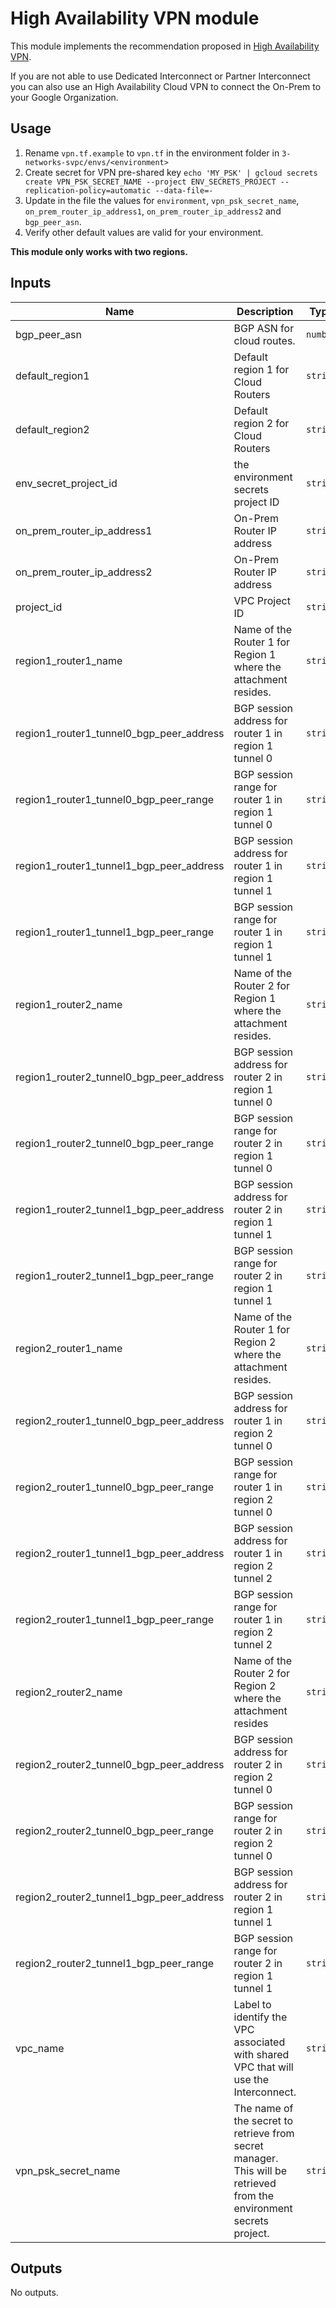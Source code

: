 # High Availability VPN module

This module implements the recommendation proposed in
[High Availability VPN](https://cloud.google.com/network-connectivity/docs/vpn/concepts/topologies#overview).

If you are not able to use Dedicated Interconnect or Partner Interconnect you can also use an High Availability Cloud VPN to connect the On-Prem to your Google Organization.

## Usage

1. Rename `vpn.tf.example` to `vpn.tf` in the environment folder in `3-networks-svpc/envs/<environment>`
1. Create secret for VPN pre-shared key `echo 'MY_PSK' | gcloud secrets create VPN_PSK_SECRET_NAME --project ENV_SECRETS_PROJECT --replication-policy=automatic --data-file=-`
1. Update in the file the values for `environment`, `vpn_psk_secret_name`, `on_prem_router_ip_address1`, `on_prem_router_ip_address2` and `bgp_peer_asn`.
1. Verify other default values are valid for your environment.

**This module only works with two regions.**


<!-- BEGINNING OF PRE-COMMIT-TERRAFORM DOCS HOOK -->
## Inputs

| Name | Description | Type | Default | Required |
|------|-------------|------|---------|:--------:|
| bgp\_peer\_asn | BGP ASN for cloud routes. | `number` | n/a | yes |
| default\_region1 | Default region 1 for Cloud Routers | `string` | n/a | yes |
| default\_region2 | Default region 2 for Cloud Routers | `string` | n/a | yes |
| env\_secret\_project\_id | the environment secrets project ID | `string` | n/a | yes |
| on\_prem\_router\_ip\_address1 | On-Prem Router IP address | `string` | n/a | yes |
| on\_prem\_router\_ip\_address2 | On-Prem Router IP address | `string` | n/a | yes |
| project\_id | VPC Project ID | `string` | n/a | yes |
| region1\_router1\_name | Name of the Router 1 for Region 1 where the attachment resides. | `string` | n/a | yes |
| region1\_router1\_tunnel0\_bgp\_peer\_address | BGP session address for router 1 in region 1 tunnel 0 | `string` | n/a | yes |
| region1\_router1\_tunnel0\_bgp\_peer\_range | BGP session range for router 1 in region 1 tunnel 0 | `string` | n/a | yes |
| region1\_router1\_tunnel1\_bgp\_peer\_address | BGP session address for router 1 in region 1 tunnel 1 | `string` | n/a | yes |
| region1\_router1\_tunnel1\_bgp\_peer\_range | BGP session range for router 1 in region 1 tunnel 1 | `string` | n/a | yes |
| region1\_router2\_name | Name of the Router 2 for Region 1 where the attachment resides. | `string` | n/a | yes |
| region1\_router2\_tunnel0\_bgp\_peer\_address | BGP session address for router 2 in region 1 tunnel 0 | `string` | n/a | yes |
| region1\_router2\_tunnel0\_bgp\_peer\_range | BGP session range for router 2 in region 1 tunnel 0 | `string` | n/a | yes |
| region1\_router2\_tunnel1\_bgp\_peer\_address | BGP session address for router 2 in region 1 tunnel 1 | `string` | n/a | yes |
| region1\_router2\_tunnel1\_bgp\_peer\_range | BGP session range for router 2 in region 1 tunnel 1 | `string` | n/a | yes |
| region2\_router1\_name | Name of the Router 1 for Region 2 where the attachment resides. | `string` | n/a | yes |
| region2\_router1\_tunnel0\_bgp\_peer\_address | BGP session address for router 1 in region 2 tunnel 0 | `string` | n/a | yes |
| region2\_router1\_tunnel0\_bgp\_peer\_range | BGP session range for router 1 in region 2 tunnel 0 | `string` | n/a | yes |
| region2\_router1\_tunnel1\_bgp\_peer\_address | BGP session address for router 1 in region 2 tunnel 2 | `string` | n/a | yes |
| region2\_router1\_tunnel1\_bgp\_peer\_range | BGP session range for router 1 in region 2 tunnel 2 | `string` | n/a | yes |
| region2\_router2\_name | Name of the Router 2 for Region 2 where the attachment resides | `string` | n/a | yes |
| region2\_router2\_tunnel0\_bgp\_peer\_address | BGP session address for router 2 in region 2 tunnel 0 | `string` | n/a | yes |
| region2\_router2\_tunnel0\_bgp\_peer\_range | BGP session range for router 2 in region 2 tunnel 0 | `string` | n/a | yes |
| region2\_router2\_tunnel1\_bgp\_peer\_address | BGP session address for router 2 in region 1 tunnel 1 | `string` | n/a | yes |
| region2\_router2\_tunnel1\_bgp\_peer\_range | BGP session range for router 2 in region 1 tunnel 1 | `string` | n/a | yes |
| vpc\_name | Label to identify the VPC associated with shared VPC that will use the Interconnect. | `string` | n/a | yes |
| vpn\_psk\_secret\_name | The name of the secret to retrieve from secret manager. This will be retrieved from the environment secrets project. | `string` | n/a | yes |

## Outputs

No outputs.

<!-- END OF PRE-COMMIT-TERRAFORM DOCS HOOK -->
